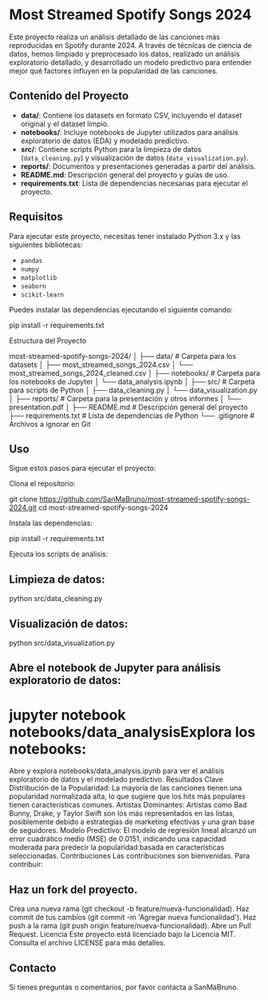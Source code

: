 # Most Streamed Spotify Songs 2024

Este proyecto realiza un análisis detallado de las canciones más reproducidas en Spotify durante 2024. A través de técnicas de ciencia de datos, hemos limpiado y preprocesado los datos, realizado un análisis exploratorio detallado, y desarrollado un modelo predictivo para entender mejor qué factores influyen en la popularidad de las canciones.

## Contenido del Proyecto

- **data/**: Contiene los datasets en formato CSV, incluyendo el dataset original y el dataset limpio.
- **notebooks/**: Incluye notebooks de Jupyter utilizados para análisis exploratorio de datos (EDA) y modelado predictivo.
- **src/**: Contiene scripts Python para la limpieza de datos (`data_cleaning.py`) y visualización de datos (`data_visualization.py`).
- **reports/**: Documentos y presentaciones generadas a partir del análisis.
- **README.md**: Descripción general del proyecto y guías de uso.
- **requirements.txt**: Lista de dependencias necesarias para ejecutar el proyecto.

## Requisitos

Para ejecutar este proyecto, necesitas tener instalado Python 3.x y las siguientes bibliotecas:

- `pandas`
- `numpy`
- `matplotlib`
- `seaborn`
- `scikit-learn`

Puedes instalar las dependencias ejecutando el siguiente comando:

pip install -r requirements.txt 


Estructura del Proyecto

most-streamed-spotify-songs-2024/
│
├── data/                          # Carpeta para los datasets
│   ├── most_streamed_songs_2024.csv
│   └── most_streamed_songs_2024_cleaned.csv
│
├── notebooks/                     # Carpeta para los notebooks de Jupyter
│   └── data_analysis.ipynb
│
├── src/                           # Carpeta para scripts de Python
│   ├── data_cleaning.py
│   └── data_visualization.py
│
├── reports/                       # Carpeta para la presentación y otros informes
│   └── presentation.pdf
│
├── README.md                      # Descripción general del proyecto
├── requirements.txt               # Lista de dependencias de Python
└── .gitignore                     # Archivos a ignorar en Git


## Uso
Sigue estos pasos para ejecutar el proyecto:

Clona el repositorio:

git clone https://github.com/SanMaBruno/most-streamed-spotify-songs-2024.git
cd most-streamed-spotify-songs-2024

Instala las dependencias:

pip install -r requirements.txt

Ejecuta los scripts de análisis:

## Limpieza de datos:

python src/data_cleaning.py

## Visualización de datos:

python src/data_visualization.py

## Abre el notebook de Jupyter para análisis exploratorio de datos:

# jupyter notebook notebooks/data_analysisExplora los notebooks:

Abre y explora notebooks/data_analysis.ipynb para ver el análisis exploratorio de datos y el modelado predictivo.
Resultados Clave
Distribución de la Popularidad: La mayoría de las canciones tienen una popularidad normalizada alta, lo que sugiere que los hits más populares tienen características comunes.
Artistas Dominantes: Artistas como Bad Bunny, Drake, y Taylor Swift son los más representados en las listas, posiblemente debido a estrategias de marketing efectivas y una gran base de seguidores.
Modelo Predictivo: El modelo de regresión lineal alcanzó un error cuadrático medio (MSE) de 0.0151, indicando una capacidad moderada para predecir la popularidad basada en características seleccionadas.
Contribuciones
Las contribuciones son bienvenidas. Para contribuir:

## Haz un fork del proyecto.

Crea una nueva rama (git checkout -b feature/nueva-funcionalidad).
Haz commit de tus cambios (git commit -m 'Agregar nueva funcionalidad').
Haz push a la rama (git push origin feature/nueva-funcionalidad).
Abre un Pull Request.
Licencia
Este proyecto está licenciado bajo la Licencia MIT. Consulta el archivo LICENSE para más detalles.

## Contacto

Si tienes preguntas o comentarios, por favor contacta a SanMaBruno.

